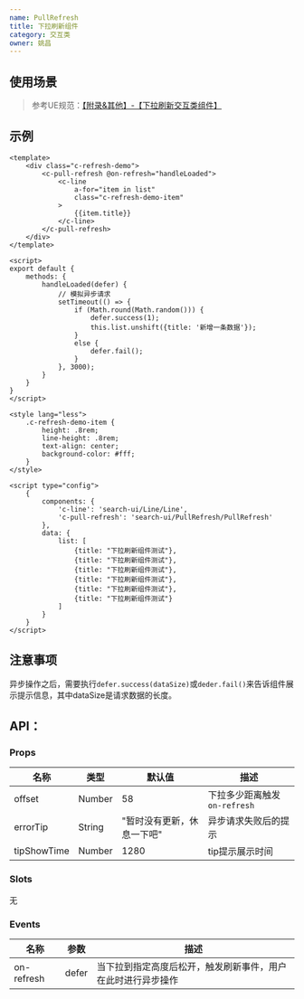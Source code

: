 ```yaml
---
name: PullRefresh
title: 下拉刷新组件
category: 交互类
owner: 姚昌
---
```


## 使用场景

> 参考UE规范：[【附录&其他】-【下拉刷新交互类组件】](http://soy.baidu-int.com:8905/static/specification/ue-guide/Loading.html)

## 示例

```atom 下拉刷新示例
<template>
    <div class="c-refresh-demo">
        <c-pull-refresh @on-refresh="handleLoaded">
            <c-line 
                a-for="item in list" 
                class="c-refresh-demo-item"
            >
                {{item.title}}
            </c-line>
        </c-pull-refresh>
    </div>
</template>

<script>
export default {
    methods: {
        handleLoaded(defer) {
            // 模拟异步请求
            setTimeout(() => {
                if (Math.round(Math.random())) {
                    defer.success(1);
                    this.list.unshift({title: '新增一条数据'});
                }
                else {
                    defer.fail();
                }
            }, 3000);
        }
    }
}
</script>

<style lang="less">
    .c-refresh-demo-item {
        height: .8rem;
        line-height: .8rem;
        text-align: center;
        background-color: #fff;
    }
</style>

<script type="config">
    {
        components: {
            'c-line': 'search-ui/Line/Line',
            'c-pull-refresh': 'search-ui/PullRefresh/PullRefresh'
        },
        data: {
            list: [
                {title: "下拉刷新组件测试"},
                {title: "下拉刷新组件测试"},
                {title: "下拉刷新组件测试"},
                {title: "下拉刷新组件测试"},
                {title: "下拉刷新组件测试"},
                {title: "下拉刷新组件测试"}
            ]
        }
    }
</script>
```

## 注意事项

异步操作之后，需要执行`defer.success(dataSize)`或`deder.fail()`来告诉组件展示提示信息，其中dataSize是请求数据的长度。

## API：

### Props

| 名称 | 类型 | 默认值 | 描述 |
| --- | --- | --- | --- |
|offset|Number|58|下拉多少距离触发`on-refresh`|
|errorTip|String|"暂时没有更新，休息一下吧"|异步请求失败后的提示|
|tipShowTime|Number|1280|tip提示展示时间|

### Slots

无

### Events

| 名称 | 参数 | 描述 |
| --- | ----- | ----|
| on-refresh | defer | 当下拉到指定高度后松开，触发刷新事件，用户在此时进行异步操作 |
